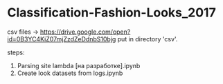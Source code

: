 # Classification-Fashion-Looks_2017
csv files -> https://drive.google.com/open?id=0B3YC4KiZ07mjZzdZeDdnbS10bjg put in directory 'csv'.

steps:
1. Parsing site lambda [на разработке].ipynb
2. Create look datasets from logs.ipynb
